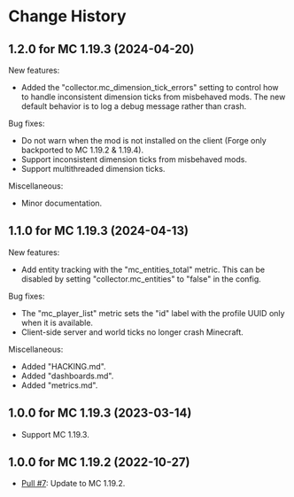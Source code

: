 Change History
==============


1.2.0 for MC 1.19.3 (2024-04-20)
--------------------------------

New features:

- Added the "collector.mc_dimension_tick_errors" setting to control how to handle inconsistent dimension ticks from misbehaved mods. The new default behavior is to log a debug message rather than crash.

Bug fixes:

- Do not warn when the mod is not installed on the client (Forge only backported to MC 1.19.2 & 1.19.4).
- Support inconsistent dimension ticks from misbehaved mods.
- Support multithreaded dimension ticks.

Miscellaneous:

- Minor documentation.



1.1.0 for MC 1.19.3 (2024-04-13)
--------------------------------

New features:

- Add entity tracking with the "mc_entities_total" metric. This can be disabled by setting "collector.mc_entities" to "false" in the config.

Bug fixes:

- The "mc_player_list" metric sets the "id" label with the profile UUID only when it is available.
- Client-side server and world ticks no longer crash Minecraft.

Miscellaneous:

- Added "HACKING.md".
- Added "dashboards.md".
- Added "metrics.md".


1.0.0 for MC 1.19.3 (2023-03-14)
--------------------------------

- Support MC 1.19.3.


1.0.0 for MC 1.19.2 (2022-10-27)
--------------------------------

- [Pull #7](https://github.com/cpburnz/minecraft-prometheus-exporter/pull/7): Update to MC 1.19.2.
